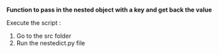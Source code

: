 **Function to pass in the nested object with a key and get back the value**

Execute the script : 

1. Go to the src folder
2. Run the nestedict.py file


